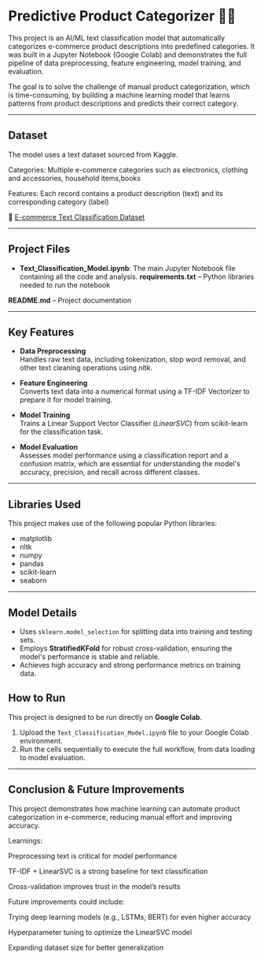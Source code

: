 # Predictive Product Categorizer 🤖🛒


This project is an AI/ML text classification model that automatically categorizes e-commerce product descriptions into predefined categories. It was built in a Jupyter Notebook (Google Colab) and demonstrates the full pipeline of data preprocessing, feature engineering, model training, and evaluation.

The goal is to solve the challenge of manual product categorization, which is time-consuming, by building a machine learning model that learns patterns from product descriptions and predicts their correct category.


---

## Dataset
The model uses a text dataset sourced from Kaggle.  


Categories: Multiple e-commerce categories such as electronics, clothing and accessories, household items,books

Features: Each record contains a product description (text) and its corresponding category (label)



📂 [E-commerce Text Classification Dataset](https://www.kaggle.com/datasets/saurabhshahane/ecommerce-text-classification)



---

## Project Files
- **Text_Classification_Model.ipynb**: The main Jupyter Notebook file containing all the code and analysis.
**requirements.txt** – Python libraries needed to run the notebook

**README.md** – Project documentation



---

## Key Features
- **Data Preprocessing**  
  Handles raw text data, including tokenization, stop word removal, and other text cleaning operations using *nltk*.

- **Feature Engineering**  
  Converts text data into a numerical format using a TF-IDF Vectorizer to prepare it for model training.

- **Model Training**  
  Trains a Linear Support Vector Classifier (*LinearSVC*) from scikit-learn for the classification task.

- **Model Evaluation**  
  Assesses model performance using a classification report and a confusion matrix, which are essential for understanding the model's accuracy, precision, and recall across different classes.

---

## Libraries Used
This project makes use of the following popular Python libraries:

- matplotlib  
- nltk  
- numpy  
- pandas  
- scikit-learn  
- seaborn  

---

## Model Details
- Uses `sklearn.model_selection` for splitting data into training and testing sets.  
- Employs **StratifiedKFold** for robust cross-validation, ensuring the model's performance is stable and reliable.  
- Achieves high accuracy and strong performance metrics on training data.  


## How to Run
This project is designed to be run directly on **Google Colab**.

1. Upload the `Text_Classification_Model.ipynb` file to your Google Colab environment.  
2. Run the cells sequentially to execute the full workflow, from data loading to model evaluation.  

---

## Conclusion & Future Improvements

This project demonstrates how machine learning can automate product categorization in e-commerce, reducing manual effort and improving accuracy.

Learnings:

Preprocessing text is critical for model performance

TF-IDF + LinearSVC is a strong baseline for text classification

Cross-validation improves trust in the model’s results


Future improvements could include:

Trying deep learning models (e.g., LSTMs, BERT) for even higher accuracy

Hyperparameter tuning to optimize the LinearSVC model

Expanding dataset size for better generalization

